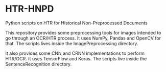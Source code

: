 # HTR-HNPD
Python scripts on HTR for Historical Non-Preprocessed Documents

This repository provides some preprocessing tools for images intended
to go through an OCR/HTR process. It uses NumPy, Pandas and OpenCV for
that. The scripts lives inside the ImagePreprocessing directory.

It also provides some CNN and CRNN implementations to perform HTR/OCR.
It uses TensorFlow and Keras. The scripts live inside the
SentenceRecognition directory.